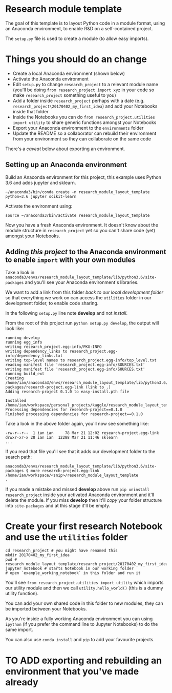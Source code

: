 # Research module template

The goal of this template is to layout Python code in a module format, using an Anaconda environment, to enable R&D on a self-contained project.

The `setup.py` file is used to create a module (to allow easy imports).

# Things you should do an change

* Create a local Anaconda environment (shown below)
* Activate the Anaconda environment
* Edit `setup.py` to change `research_project` to a relevant module name (you'll be doing `from research_project import xyz` in your code so make `research_project` something useful to you)
* Add a folder inside `research_project` perhaps with a date (e.g. `research_project\20170402_my_first_idea`) and add your Notebooks inside that folder
* Inside the Notebooks you can do `from research_project.utilities import utility` to share generic functions amongst your Notebooks
* Export your Anaconda environment to the `environments` folder
* Update the README so a collaborator can rebuild their environment from your environment so they can collaborate on the same code

There's a _caveat_ below about exporting an environment.

## Setting up an Anaconda environment

Build an Anaconda environment for this project, this example uses Python 3.6 and adds jupyter and sklearn.

`~/anaconda3/bin/conda create -n research_module_layout_template python=3.6 jupyter scikit-learn`

Activate the environment using:

`source ~/anaconda3/bin/activate research_module_layout_template`

Now you have a fresh Anaconda environment. It doesn't know about the module structure in `research_project` yet so you can't share code (yet) amongst your Notebooks.

## Adding _this project_ to the Anaconda environment to enable `import` with your own modules

Take a look in `anaconda3/envs/research_module_layout_template/lib/python3.6/site-packages` and you'll see your Anaconda environment's libraries.

We want to add a link from this folder _back to our local development folder_ so that everything we work on can access the `utilities` folder in our development folder, to enable code sharing.

In the following `setup.py` line note **develop** and not *install*.

From the root of this project run `python setup.py develop`, the output will look like:
```
running develop
running egg_info
writing research_project.egg-info/PKG-INFO
writing dependency_links to research_project.egg-info/dependency_links.txt
writing top-level names to research_project.egg-info/top_level.txt
reading manifest file 'research_project.egg-info/SOURCES.txt'
writing manifest file 'research_project.egg-info/SOURCES.txt'
running build_ext
Creating /home/ian/anaconda3/envs/research_module_layout_template/lib/python3.6/site-packages/research-project.egg-link (link to .)
Adding research-project 0.1.0 to easy-install.pth file

Installed /home/ian/workspace/personal_projects/kaggle/research_module_layout_template
Processing dependencies for research-project==0.1.0
Finished processing dependencies for research-project==0.1.0
```

Take a look in the above folder again, you'll now see something like:

```
-rw-r--r--  1 ian ian     78 Mar 21 12:02 research-project.egg-link
drwxr-xr-x 28 ian ian  12288 Mar 21 11:46 sklearn
...
```

If you read that file you'll see that it adds our development folder to the search path:
```
anaconda3/envs/research_module_layout_template/lib/python3.6/site-packages $ more research-project.egg-link
/home/ian/workspace/<snip>/research_module_layout_template
.
```

If you made a mistake and missed **develop** above run `pip uninstall research_project` inside your activated Anaconda environment and it'll delete the module. If you miss **develop** then it'll _copy_ your folder structure into `site-packages` and at this stage it'll be empty.

# Create your first research Notebook and use the `utilities` folder

```
cd research_project # you might have renamed this
mkdir 20170402_my_first_idea
pwd # research_module_layout_template/research_project/20170402_my_first_idea
jupyter notebook # starts Notebook in our working folder
# open `example_working_notebook` in this folder and run it
```

You'll see `from research_project.utilities import utility` which imports our utility module and then we call `utility.hello_world()` (this is a dummy utility function).

You can add your own shared code in this folder to new modules, they can be imported between your Notebooks.

As you're inside a fully working Anaconda environment you can using `ipython` (if you prefer the command line to Jupyter Notebooks) to do the same import.

You can also use `conda install` and `pip` to add your favourite projects.

# TO ADD exporting and rebuilding an environment that you've made already
